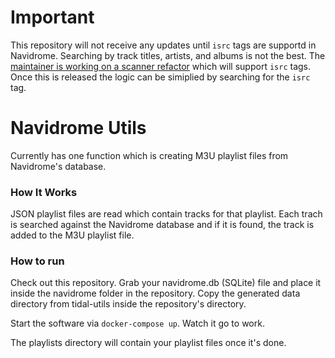 # Important

This repository will not receive any updates until `isrc` tags are supportd in Navidrome. Searching by track titles, artists, and albums is not the best. The [maintainer is working on a scanner refactor](https://github.com/navidrome/navidrome/pull/2709) which will support `isrc` tags. Once this is released the logic can be simiplied by searching for the `isrc` tag.

# Navidrome Utils

Currently has one function which is creating M3U playlist files from Navidrome's database.

### How It Works

JSON playlist files are read which contain tracks for that playlist. Each trach is searched against the Navidrome database and if it is found, the track is added to the M3U playlist file.

### How to run
Check out this repository. Grab your navidrome.db (SQLite) file and place it inside the navidrome folder in the repository.
Copy the generated data directory from tidal-utils inside the repository's directory.

Start the software via `docker-compose up`.
Watch it go to work.

The playlists directory will contain your playlist files once it's done.
